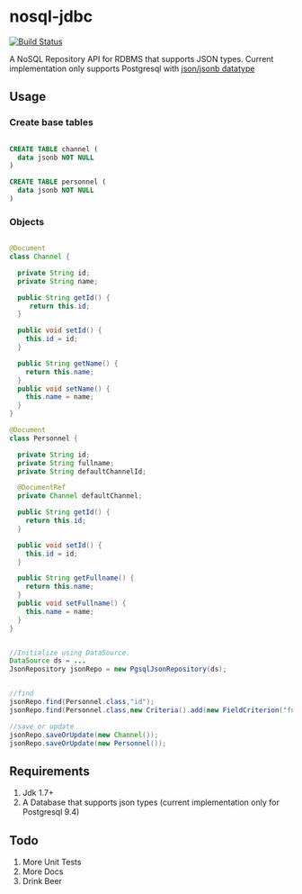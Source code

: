 nosql-jdbc
==========

[![Build Status](https://travis-ci.org/wmira/nosql-jdbc.svg?branch=master)](https://travis-ci.org/wmira/nosql-jdbc)

A NoSQL Repository API for RDBMS that supports JSON types. Current implementation only supports Postgresql with [json/jsonb datatype](http://www.postgresql.org/docs/9.3/static/datatype-json.html)

## Usage

### Create base tables

```sql

CREATE TABLE channel (
  data jsonb NOT NULL
)

CREATE TABLE personnel (
  data jsonb NOT NULL
)

```

### Objects

```java

@Document
class Channel {

  private String id;
  private String name;

  public String getId() {
     return this.id;
  }

  public void setId() {
    this.id = id;
  }

  public String getName() {
    return this.name;
  }
  public void setName() {
    this.name = name;
  }
}

@Document
class Personnel {

  private String id;
  private String fullname;
  private String defaultChannelId;

  @DocumentRef
  private Channel defaultChannel;

  public String getId() {
    return this.id;
  }

  public void setId() {
    this.id = id;
  }

  public String getFullname() {
    return this.name;
  }
  public void setFullname() {
    this.name = name;
  }
}
```

```java

//Initialize using DataSource.
DataSource ds = ...
JsonRepository jsonRepo = new PgsqlJsonRepository(ds);


//find
jsonRepo.find(Personnel.class,"id");
jsonRepo.find(Personnel.class,new Criteria().add(new FieldCriterion("fullName","somename")));

//save or update
jsonRepo.saveOrUpdate(new Channel());
jsonRepo.saveOrUpdate(new Personnel());

```

## Requirements
1. Jdk 1.7+
2. A Database that supports json types (current implementation only for Postgresql 9.4)

## Todo
1. More Unit Tests
2. More Docs
3. Drink Beer
